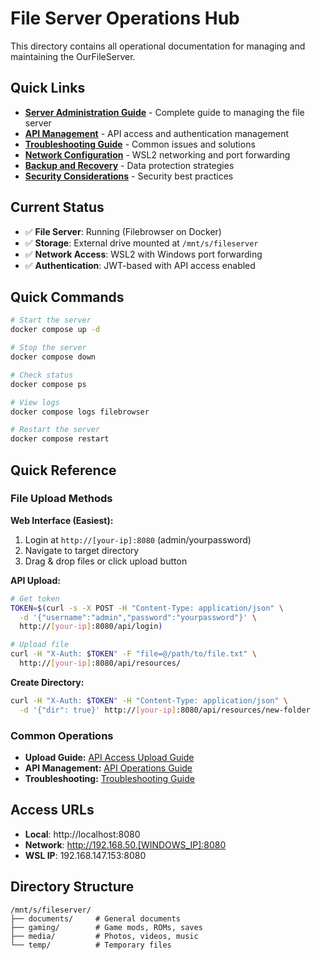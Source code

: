 # File Server Operations Hub

This directory contains all operational documentation for managing and maintaining the OurFileServer.

## Quick Links

- [**Server Administration Guide**](./server-administration.md) - Complete guide to managing the file server
- [**API Management**](./api-management.md) - API access and authentication management
- [**Troubleshooting Guide**](./troubleshooting.md) - Common issues and solutions
- [**Network Configuration**](./network-setup.md) - WSL2 networking and port forwarding
- [**Backup and Recovery**](./backup-recovery.md) - Data protection strategies
- [**Security Considerations**](./security.md) - Security best practices

## Current Status

- ✅ **File Server**: Running (Filebrowser on Docker)
- ✅ **Storage**: External drive mounted at `/mnt/s/fileserver`
- ✅ **Network Access**: WSL2 with Windows port forwarding
- ✅ **Authentication**: JWT-based with API access enabled

## Quick Commands

```bash
# Start the server
docker compose up -d

# Stop the server
docker compose down

# Check status
docker compose ps

# View logs
docker compose logs filebrowser

# Restart the server
docker compose restart
```

## Quick Reference

### File Upload Methods

**Web Interface (Easiest):**
1. Login at `http://[your-ip]:8080` (admin/yourpassword)
2. Navigate to target directory
3. Drag & drop files or click upload button

**API Upload:**
```bash
# Get token
TOKEN=$(curl -s -X POST -H "Content-Type: application/json" \
  -d '{"username":"admin","password":"yourpassword"}' \
  http://[your-ip]:8080/api/login)

# Upload file
curl -H "X-Auth: $TOKEN" -F "file=@/path/to/file.txt" \
  http://[your-ip]:8080/api/resources/
```

**Create Directory:**
```bash
curl -H "X-Auth: $TOKEN" -H "Content-Type: application/json" \
  -d '{"dir": true}' http://[your-ip]:8080/api/resources/new-folder
```

### Common Operations

- **Upload Guide:** [API Access Upload Guide](../planning/features/api-access/upload-guide.md)
- **API Management:** [API Operations Guide](api-management.md)
- **Troubleshooting:** [Troubleshooting Guide](troubleshooting.md)

## Access URLs

- **Local**: http://localhost:8080
- **Network**: http://192.168.50.[WINDOWS_IP]:8080
- **WSL IP**: 192.168.147.153:8080

## Directory Structure

```
/mnt/s/fileserver/
├── documents/     # General documents
├── gaming/        # Game mods, ROMs, saves
├── media/         # Photos, videos, music
└── temp/          # Temporary files
```
